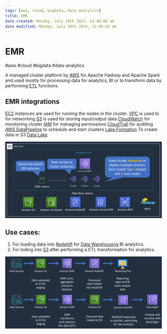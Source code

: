 ```yaml
---
tags: [aws, cloud, bigdata, data-analytics]
title: EMR
date created: Monday, July 10th 2023, 12:40:08 am
date modified: Monday, July 10th 2023, 12:40:43 am
---
```

# EMR
#aws #cloud #bigdata #data-analytics 

A managed cluster platform by [AWS](Cloud%20Computing/AWS/AWS.md) for Apache Hadoop and Apache Spark and used mostly for processing data for analytics, BI or to transform data by performing [ETL](Software%20Engineering/Datastores/Big%20Data/ETL.md) functions.


## EMR integrations

[EC2](Cloud%20Computing/AWS/Compute/EC2.md) instances are used for running the nodes in the cluster. 
[VPC](Cloud%20Computing/AWS/Networking/VPC.md) is used to for networking
[S3](Cloud%20Computing/AWS/Storage/S3.md) is used for storing input/output data
[CloudWatch](Cloud%20Computing/AWS/Monitoring/CloudWatch.md) for monitoring cluster 
[IAM](Cloud%20Computing/AWS/Security%20&%20Identity/IAM.md) for managing permissions
[CloudTrail](Cloud%20Computing/AWS/Monitoring/CloudTrail.md) for auditing
[AWS DataPipeline](AWS%20DataPipeline) to schedule and start clusters
[Lake Formation](Lake%20Formation) To create data in S3 [Data Lake](Software%20Engineering/Datastores/Big%20Data/Data%20Lakes.md)

![](Attachments/Pasted%20image%2020230324224508.png)

## Use cases:

1. For loading data into [Redshift](Cloud%20Computing/AWS/Databases/Redshift.md) for [Data Warehousing](Software%20Engineering/Datastores/Big%20Data/Data%20Warehouse.md) BI analytics.
2. For loding into [S3](Cloud%20Computing/AWS/Storage/S3.md) after performing a ETL transformation for analytics.

![](Attachments/Pasted%20image%2020230324224539.png)
